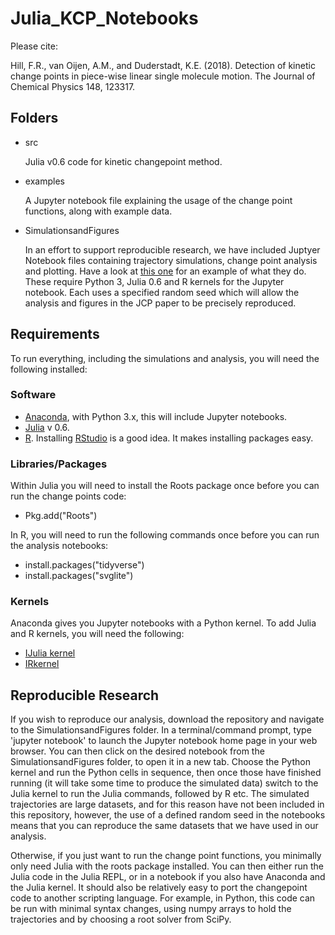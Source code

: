 # Julia_KCP_Notebooks

Please cite:

Hill, F.R., van Oijen, A.M., and Duderstadt, K.E. (2018). Detection of kinetic change points in piece-wise linear single molecule motion. The Journal of Chemical Physics 148, 123317.

## Folders
* src 

    Julia v0.6 code for kinetic changepoint method.
* examples 

    A Jupyter notebook file explaining the usage of the change point functions, along with example data.
* SimulationsandFigures

    In an effort to support reproducible research, we have included Juptyer Notebook files containing trajectory simulations, change point analysis and plotting. Have a look at [this one](https://github.com/duderstadt-lab/Julia_KCP_Notebooks/blob/master/SimulationsandFigures/SingleChangePoint.ipynb) for an example of what they do. These require Python 3, Julia 0.6 and R kernels for the Jupyter notebook. Each uses a specified random seed which will allow the analysis and figures in the JCP paper to be precisely reproduced.

## Requirements
To run everything, including the simulations and analysis, you will need the following installed:

### Software
* [Anaconda](https://www.anaconda.com/download/), with Python 3.x, this will include Jupyter notebooks.
* [Julia](https://julialang.org/) v 0.6.
* [R](https://www.r-project.org/). Installing [RStudio](https://www.rstudio.com/) is a good idea. It makes installing packages easy.

### Libraries/Packages
Within Julia you will need to install the Roots package once before you can run the change points code:
* Pkg.add("Roots")

In R, you will need to run the following commands once before you can run the analysis notebooks:
* install.packages("tidyverse")
* install.packages("svglite")

### Kernels
Anaconda gives you Jupyter notebooks with a Python kernel. To add Julia and R kernels, you will need the following:
* [IJulia kernel](https://github.com/JuliaLang/IJulia.jl)
* [IRkernel](https://github.com/IRkernel/IRkernel)

## Reproducible Research

If you wish to reproduce our analysis, download the repository and navigate to the SimulationsandFigures folder. In a terminal/command prompt, type 'jupyter notebook' to launch the Jupyter notebook home page in your web browser. You can then click on the desired notebook from the SimulationsandFigures folder, to open it in a new tab. Choose the Python kernel and run the Python cells in sequence, then once those have finished running (it will take some time to produce the simulated data) switch to the Julia kernel to run the Julia commands, followed by R etc. The simulated trajectories are large datasets, and for this reason have not been included in this repository, however, the use of a defined random seed in the notebooks means that you can reproduce the same datasets that we have used in our analysis.

Otherwise, if you just want to run the change point functions, you minimally only need Julia with the roots package installed. You can then either run the Julia code in the Julia REPL, or in a notebook if you also have Anaconda and the Julia kernel. It should also be relatively easy to port the changepoint code to another scripting language. For example, in Python, this code can be run with minimal syntax changes, using numpy arrays to hold the trajectories and by choosing a root solver from SciPy.
